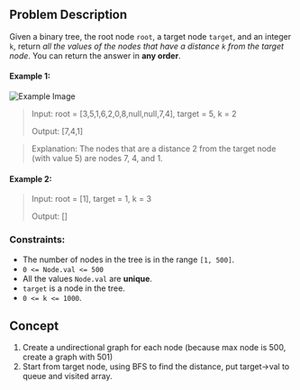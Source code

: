 ## Problem Description

Given a binary tree, the root node `root`, a target node `target`, and an integer `k`, return *all the values of the nodes that have a distance `k` from the target node*. You can return the answer in **any order**.

#### Example 1:

![Example Image](https://s3-lc-upload.s3.amazonaws.com/uploads/2018/06/28/sketch0.png)

> Input: root = [3,5,1,6,2,0,8,null,null,7,4], target = 5, k = 2
> 
> Output: [7,4,1]

> Explanation: The nodes that are a distance 2 from the target node (with value 5) are nodes 7, 4, and 1.

#### Example 2:

> Input: root = [1], target = 1, k = 3
> 
> Output: []

### Constraints:

- The number of nodes in the tree is in the range `[1, 500]`.
- `0 <= Node.val <= 500`
- All the values `Node.val` are **unique**.
- `target` is a node in the tree.
- `0 <= k <= 1000`.

## Concept
1. Create a undirectional graph for each node (because max node is 500, create a graph with 501)
2. Start from target node, using BFS to find the distance, put target->val to queue and visited array.
